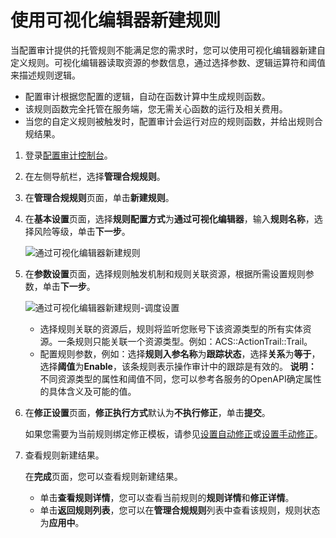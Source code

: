 # 使用可视化编辑器新建规则

当配置审计提供的托管规则不能满足您的需求时，您可以使用可视化编辑器新建自定义规则。可视化编辑器读取资源的参数信息，通过选择参数、逻辑运算符和阈值来描述规则逻辑。

-   配置审计根据您配置的逻辑，自动在函数计算中生成规则函数。
-   该规则函数完全托管在服务端，您无需关心函数的运行及相关费用。
-   当您的自定义规则被触发时，配置审计会运行对应的规则函数，并给出规则合规结果。

1.  登录[配置审计控制台](https://config.console.aliyun.com)。

2.  在左侧导航栏，选择**管理合规规则**。

3.  在**管理合规规则**页面，单击**新建规则**。

4.  在**基本设置**页面，选择**规则配置方式**为**通过可视化编辑器**，输入**规则名称**，选择风险等级，单击**下一步**。

    ![通过可视化编辑器新建规则](https://static-aliyun-doc.oss-cn-hangzhou.aliyuncs.com/assets/img/zh-CN/4146280061/p96932.png)

5.  在**参数设置**页面，选择规则触发机制和规则关联资源，根据所需设置规则参数，单击**下一步**。

    ![通过可视化编辑器新建规则-调度设置](https://static-aliyun-doc.oss-cn-hangzhou.aliyuncs.com/assets/img/zh-CN/9510770061/p111563.png)

    -   选择规则关联的资源后，规则将监听您账号下该资源类型的所有实体资源。一条规则只能关联一个资源类型。例如：ACS::ActionTrail::Trail。
    -   配置规则参数，例如：选择**规则入参名称**为**跟踪状态**，选择**关系**为**等于**，选择**阈值**为**Enable**，该条规则表示操作审计中的跟踪是有效的。
    **说明：** 不同资源类型的属性和阈值不同，您可以参考各服务的OpenAPI确定属性的具体含义及可能的值。

6.  在**修正设置**页面，**修正执行方式**默认为**不执行修正**，单击**提交**。

    如果您需要为当前规则绑定修正模板，请参见[设置自动修正](/intl.zh-CN/资源合规审计/修正设置/设置自动修正.md)或[设置手动修正](/intl.zh-CN/资源合规审计/修正设置/设置手动修正.md)。

7.  查看规则新建结果。

    在**完成**页面，您可以查看规则新建结果。

    -   单击**查看规则详情**，您可以查看当前规则的**规则详情**和**修正详情**。
    -   单击**返回规则列表**，您可以在**管理合规规则**列表中查看该规则，规则状态为**应用中**。

